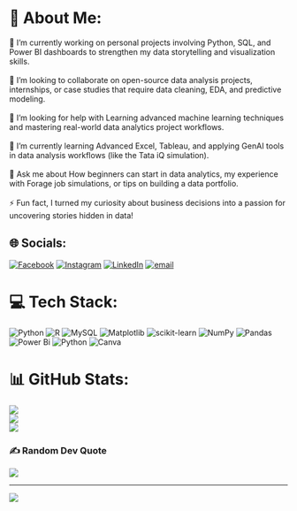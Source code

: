 # 💫 About Me:
🔭 I’m currently working on personal projects involving Python, SQL, and Power BI dashboards to strengthen my data storytelling and visualization skills.<br><br>👯 I’m looking to collaborate on open-source data analysis projects, internships, or case studies that require data cleaning, EDA, and predictive modeling.<br><br>🤝 I’m looking for help with Learning advanced machine learning techniques and mastering real-world data analytics project workflows.<br><br>🌱 I’m currently learning Advanced Excel, Tableau, and applying GenAI tools in data analysis workflows (like the Tata iQ simulation).<br><br>💬 Ask me about How beginners can start in data analytics, my experience with Forage job simulations, or tips on building a data portfolio.<br><br>⚡ Fun fact, I turned my curiosity about business decisions into a passion for uncovering stories hidden in data!


## 🌐 Socials:
[![Facebook](https://img.shields.io/badge/Facebook-%231877F2.svg?logo=Facebook&logoColor=white)](https://www.facebook.com/AadarshJaiswal007/) 
[![Instagram](https://img.shields.io/badge/Instagram-%23E4405F.svg?logo=Instagram&logoColor=white)](https://www.instagram.com/aa_da_r_sh/) 
[![LinkedIn](https://img.shields.io/badge/LinkedIn-%230077B5.svg?logo=linkedin&logoColor=white)](https://www.linkedin.com/in/aadarsh-jaiswal/) 
[![email](https://img.shields.io/badge/Email-D14836?logo=gmail&logoColor=white)](mailto:aadarshjaiswal.vns@gmail.com) 

# 💻 Tech Stack:
![Python](https://img.shields.io/badge/python-3670A0?style=for-the-badge&logo=python&logoColor=ffdd54) ![R](https://img.shields.io/badge/r-%23276DC3.svg?style=for-the-badge&logo=r&logoColor=white) ![MySQL](https://img.shields.io/badge/mysql-4479A1.svg?style=for-the-badge&logo=mysql&logoColor=white) ![Matplotlib](https://img.shields.io/badge/Matplotlib-%23ffffff.svg?style=for-the-badge&logo=Matplotlib&logoColor=black) ![scikit-learn](https://img.shields.io/badge/scikit--learn-%23F7931E.svg?style=for-the-badge&logo=scikit-learn&logoColor=white) ![NumPy](https://img.shields.io/badge/numpy-%23013243.svg?style=for-the-badge&logo=numpy&logoColor=white) ![Pandas](https://img.shields.io/badge/pandas-%23150458.svg?style=for-the-badge&logo=pandas&logoColor=white) ![Power Bi](https://img.shields.io/badge/power_bi-F2C811?style=for-the-badge&logo=powerbi&logoColor=black) ![Python](https://img.shields.io/badge/python-3670A0?style=for-the-badge&logo=python&logoColor=ffdd54) ![Canva](https://img.shields.io/badge/Canva-%2300C4CC.svg?style=for-the-badge&logo=Canva&logoColor=white)
# 📊 GitHub Stats:
![](https://github-readme-stats.vercel.app/api?username=aadarshjaiswalvns&theme=holi&hide_border=false&include_all_commits=false&count_private=false)<br/>
![](https://nirzak-streak-stats.vercel.app/?user=aadarshjaiswalvns&theme=holi&hide_border=false)<br/>
![](https://github-readme-stats.vercel.app/api/top-langs/?username=aadarshjaiswalvns&theme=holi&hide_border=false&include_all_commits=false&count_private=false&layout=compact)

### ✍️ Random Dev Quote
![](https://quotes-github-readme.vercel.app/api?type=horizontal&theme=tokyonight)

---
[![](https://visitcount.itsvg.in/api?id=aadarshjaiswalvns&icon=0&color=3)](https://visitcount.itsvg.in)
